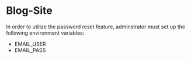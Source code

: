 # Blog-Site

In order to utilize the password reset feature, adminstrator must set up the following environment variables:
* EMAIL_USER
* EMAIL_PASS
